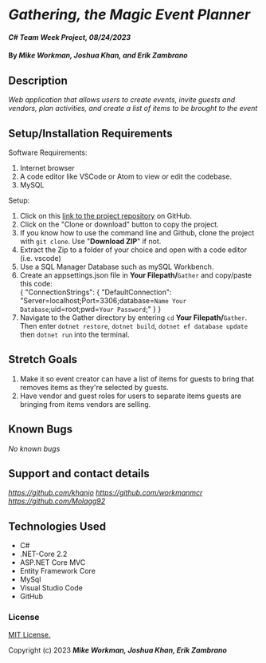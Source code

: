 # _Gathering, the Magic Event Planner_

#### _C# Team Week Project, 08/24/2023_

#### By _**Mike Workman, Joshua Khan, and Erik Zambrano**_

## Description

_Web application that allows users to create events, invite guests and vendors, plan activities, and create a list of items to be brought to the event_

## Setup/Installation Requirements
  
  Software Requirements:
1. Internet browser
2. A code editor like VSCode or Atom to view or edit the codebase.
3. MySQL

  Setup:
1. Click on this [link to the project repository](https://github.com/Khanjo/Gather) on GitHub.   
2. Click on the "Clone or download" button to copy the project.     
3. If you know how to use the command line and Github, clone the project with `git clone`. Use "**Download ZIP**" if not.
4. Extract the Zip to a folder of your choice and open with a code editor (i.e. vscode)
5. Use a SQL Manager Database such as mySQL Workbench.
6. Create an appsettings.json file in **Your Filepath/**`Gather` and copy/paste this code:  
    {
        "ConnectionStrings": {
            "DefaultConnection": "Server=localhost;Port=3306;database=`Name Your Database`;uid=root;pwd=`Your Password`;"
        }
    }
7. Navigate to the Gather directory by entering `cd` **Your Filepath/**`Gather`. Then enter `dotnet restore`, `dotnet build`, `dotnet ef database update` then `dotnet run` into the terminal.

## Stretch Goals

1. Make it so event creator can have a list of items for guests to bring that removes items as they're selected by guests.
2. Have vendor and guest roles for users to separate items guests are bringing from items vendors are selling.

## Known Bugs

_No known bugs_

## Support and contact details

_https://github.com/khanjo_
_https://github.com/workmanmcr_
_https://github.com/Molagg92_

## Technologies Used

* C#
* .NET-Core 2.2
* ASP.NET Core MVC
* Entity Framework Core
* MySql
* Visual Studio Code
* GitHub

### License

[MIT License.](https://opensource.org/license/mit/)

Copyright (c) 2023 **_Mike Workman, Joshua Khan, Erik Zambrano_**
